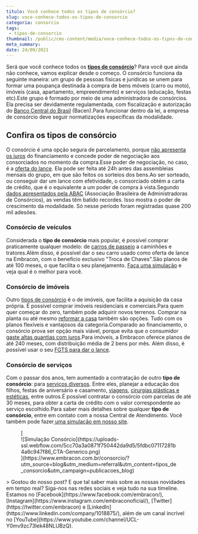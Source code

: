 ```yaml
---
titulo: Você conhece todos os tipos de consórcio?
slug: voce-conhece-todos-os-tipos-de-consorcio
categoria: consorcio
tags:
 - tipos-de-consorcio
thumbnail: /public/cms-content/media/voce-conhece-todos-os-tipos-de-consorcio.jpg
meta_summary: 
date: 24/09/2021
---
```

Será que você conhece todos os [**tipos de consórcio**](https://www.embracon.com.br/blog/9-duvidas-mais-comuns-sobre-consorcio)? Para você que ainda não conhece, vamos explicar desde o começo. O consórcio funciona da seguinte maneira: um grupo de pessoas físicas e jurídicas se unem para formar uma poupança destinada à compra de bens móveis (carro ou moto), imóveis (casa, apartamento, empreendimento) e serviços (educação, festas etc).Este grupo é formado por meio de uma administradora de consórcios. Ela precisa ser devidamente regulamentada, com fiscalização e autorização do [Banco Central do Brasil](https://www.bcb.gov.br/pre/composicao/ac.asp) (Bacen).Para funcionar dentro da lei, a empresa de consórcio deve seguir normatizações específicas da modalidade.

Confira os tipos de consórcio
-----------------------------

O consórcio é uma opção segura de parcelamento, porque [não apresenta os juros](https://www.embracon.com.br/blog/consorcio-nao-tem-juros-entenda) do financiamento e concede poder de negociação aos consorciados no momento da compra.Esse poder de negociação, no caso, é a [oferta do lance](https://www.embracon.com.br/blog/como-funcionam-os-tipos-de-lances-no-consorcio). Ela pode ser feita até 24h antes das assembleias mensais do grupo, em que são feitos os sorteios dos bens.Ao ser sorteado, ou conseguir dar um lance com efetividade, o consorciado obtém a carta de crédito, que é o equivalente a um poder de compra à vista.Segundo [dados apresentados pela ABAC](http://abac.org.br/imprensa/press-releases-detalhe&id=215) (Associação Brasileira de Administradoras de Consórcios), as vendas têm batido recordes. Isso mostra o poder de crescimento da modalidade. Só nesse período foram registradas quase 200 mil adesões.

### Consórcio de veículos

Considerada o **tipo de consórcio** mais popular, é possível comprar praticamente qualquer modelo: de [carros de passeio](https://www.embracon.com.br/blog/duvidas-frequentes-consorcio-de-carro) a caminhões e tratores.Além disso, é possível dar o seu carro usado como oferta de lance na Embracon, com o benefício exclusivo "Troca de Chaves".São planos de até 100 meses, o que facilita o seu planejamento. [Faça uma simulação](http://www.embracon.com.br/ecommerce) e veja qual é o melhor para você.

### Consórcio de imóveis

Outro [tipos de consórcio](https://www.embracon.com.br/blog/consorcio-de-imoveis-vale-a-pena) é o de imóveis, que facilita a aquisição da casa própria. É possível comprar imóveis residenciais e comerciais.Para quem quer começar do zero, também pode adquirir novos terrenos. Comprar na planta ou até mesmo [reformar a casa](https://www.embracon.com.br/blog/afinal-vale-a-pena-fazer-um-consorcio-para-reformar-a-casa) também são opções. Tudo com os planos flexíveis e vantajosos da categoria.Comparado ao financiamento, o consórcio prova ser opção mais viável, porque evita que o consumidor [gaste altas quantias com juros](https://www.embracon.com.br/blog/consorcio-nao-tem-juros-entenda).Para imóveis, a Embracon oferece planos de até 240 meses, com distribuição média de 2 bens por mês. Além disso, é possível usar o seu [FGTS para dar o lance](https://www.embracon.com.br/conhecaoconsorcio/minha-cota-de-imovel-foi-contemplada-como-utilizar-o-fgts).

### Consórcio de serviços

Com o passar dos anos, tem aumentado a contratação de outro **tipo de consórcio**: para [serviços diversos](https://www.embracon.com.br/blog/consorcio-de-servicos-tudo-o-que-voce-precisa-saber-sobre-o-assunto). Entre eles, planejar a educação dos filhos, festas de aniversário e casamento, [viagens](https://www.embracon.com.br/blog/4-coisas-que-voce-precisa-fazer-se-quiser-viajar-todo-ano), [cirurgias plásticas e estéticas](https://www.embracon.com.br/blog/5-duvidas-sobre-o-consorcio-de-cirurgia), entre outros.É possível contratar o consórcio com parcelas de até 30 meses, para obter a carta de crédito com o valor correspondente ao serviço escolhido.Para saber mais detalhes sobre qualquer **tipo de consórcio**, entre em contato com a nossa Central de Atendimento. Você também pode fazer[ uma simulação em nosso site](http://www.embracon.com.br/ecommerce).

<figure class="w-richtext-figure-type-image w-richtext-align-center">[<div>![Simulação Consórcio](https://uploads-ssl.webflow.com/5cc70a3a0871f750442da9d5/5fdbc07117281b4a6c947f86_CTA-Generico.png)</div>](https://www.embracon.com.br/consorcio/?utm_source=blog&utm_medium=referral&utm_content=tipos_de_consorcio&utm_campaign=publicacoes_blog)</figure>> Gostou do nosso post? E que tal saber mais sobre as nossas novidades em tempo real? Siga-nos nas redes sociais e veja tudo na sua timeline. Estamos no [Facebook](https://www.facebook.com/embracon/), [Instagram](https://www.instagram.com/embraconoficial/), [Twitter](https://twitter.com/embracon) e [LinkedIn](https://www.linkedin.com/company/1018875/), além de um canal incrível no [YouTube](https://www.youtube.com/channel/UCL-Y0mv9zc73Iek48NLUBzQ).
